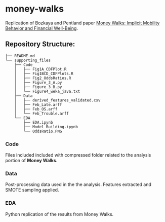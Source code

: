 # money-walks
Replication of Bozkaya and Pentland paper [Money Walks: Implicit Mobility Behavior and Financial Well-Being](http://journals.plos.org/plosone/article?id=10.1371/journal.pone.0136628).  


## Repository Structure: 

```
├── README.md
└── supporting_files
    ├── Code
    │   ├── Fig1A_CDFPlot.R
    │   ├── Fig1BCD_CDFPlots.R
    │   ├── Fig2_OddsRatios.R
    │   ├── Figure_3_A.py
    │   ├── Figure_3_B.py
    │   └── Figure4_weka_java.txt
    ├── Data
    │   ├── derived_features_validated.csv
    │   ├── Feb_Late.arff
    │   ├── Feb_OS.arff
    │   └── Feb_Trouble.arff
    └── EDA
        ├── EDA.ipynb 
        ├── Model Building.ipynb
        └── OddsRatio.PNG
```

### Code
Files included included with compressed folder related to the analysis portion of **Money Walks**. 

### Data
Post-processing data used in the the analysis. Features extracted and SMOTE sampling applied. 

### EDA
Python replication of the results from Money Walks. 
